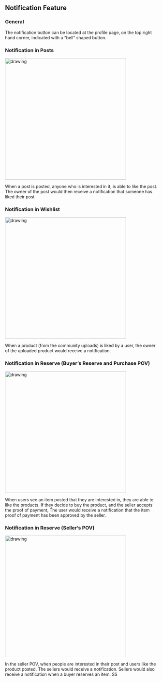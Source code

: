 ## Notification Feature
### General 
The notification button can be located at the profile page, on the top right hand corner, indicated with a “bell” shaped button. 

### Notification in Posts 
<img src="https://user-images.githubusercontent.com/94032188/182041931-8d03c952-8399-4de5-b40e-9b69114f0b41.jpg" alt="drawing" width="400"/>

When a post is posted, anyone who is interested in it, is able to like the post. The owner of the post would then receive a notification that someone has liked their post

### Notification in Wishlist 
<img src="https://user-images.githubusercontent.com/94032188/182042755-24091d33-6b5b-4550-a8f7-485a774c41b3.jpg" alt="drawing" width="400"/>

When a product (from the community uploads) is liked by a user, the owner of the uploaded product would receive a notification. 

### Notification in Reserve (Buyer’s Reserve and Purchase POV)
<img src="https://user-images.githubusercontent.com/94032188/182040192-3b7b4e79-4b85-43bc-9fcb-20a468154942.jpg" alt="drawing" width="400"/>

When users see an item posted that they are interested in, they are able to like the products. If they decide to buy the product, and the seller accepts the proof of payment, The user would receive a notification that the item proof of payment has been approved by the seller. 

### Notification in Reserve (Seller’s POV)
<img src="https://user-images.githubusercontent.com/94032188/182040116-4582c383-2552-4feb-8404-83e70ca59a52.jpg" alt="drawing" width="400"/>

In the seller POV, when people are interested in their post and users like the product posted. The sellers would receive a notification. Sellers would also receive a notification when a buyer reserves an item.
SS
